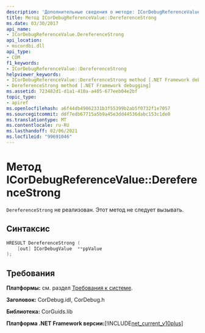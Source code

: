 ```yaml
---
description: 'Дополнительные сведения о методе: ICorDebugReferenceValue::D Ереференцестронг'
title: Метод ICorDebugReferenceValue::DereferenceStrong
ms.date: 03/30/2017
api_name:
- ICorDebugReferenceValue.DereferenceStrong
api_location:
- mscordbi.dll
api_type:
- COM
f1_keywords:
- ICorDebugReferenceValue::DereferenceStrong
helpviewer_keywords:
- ICorDebugReferenceValue::DereferenceStrong method [.NET Framework debugging]
- DereferenceStrong method [.NET Framework debugging]
ms.assetid: 723482d1-d1a1-410a-a405-677eeb04e2bf
topic_type:
- apiref
ms.openlocfilehash: a6f44db49862331b3f55399b2ab5f0732f1e7057
ms.sourcegitcommit: ddf7edb67715a5b9a45e3dd44536dabc153c1de0
ms.translationtype: MT
ms.contentlocale: ru-RU
ms.lasthandoff: 02/06/2021
ms.locfileid: "99691046"
---
```

# <a name="icordebugreferencevaluedereferencestrong-method"></a>Метод ICorDebugReferenceValue::DereferenceStrong

`DereferenceStrong` не реализован. Этот метод не следует вызывать.  
  
## <a name="syntax"></a>Синтаксис  
  
```cpp  
HRESULT DereferenceStrong (  
    [out] ICorDebugValue  **ppValue  
);  
```  
  
## <a name="requirements"></a>Требования  

 **Платформы:** см. раздел [Требования к системе](../../get-started/system-requirements.md).  
  
 **Заголовок:** CorDebug.idl, CorDebug.h  
  
 **Библиотека:** CorGuids.lib  
  
 **Платформа .NET Framework версии:**[!INCLUDE[net_current_v10plus](../../../../includes/net-current-v10plus-md.md)]
